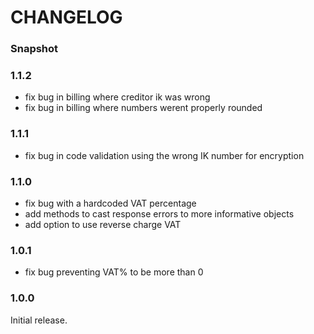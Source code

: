 # CHANGELOG

### Snapshot

### 1.1.2

- fix bug in billing where creditor ik was wrong
- fix bug in billing where numbers werent properly rounded

### 1.1.1

- fix bug in code validation using the wrong IK number for encryption

### 1.1.0

- fix bug with a hardcoded VAT percentage
- add methods to cast response errors to more informative objects
- add option to use reverse charge VAT

### 1.0.1

- fix bug preventing VAT% to be more than 0

### 1.0.0

Initial release.
